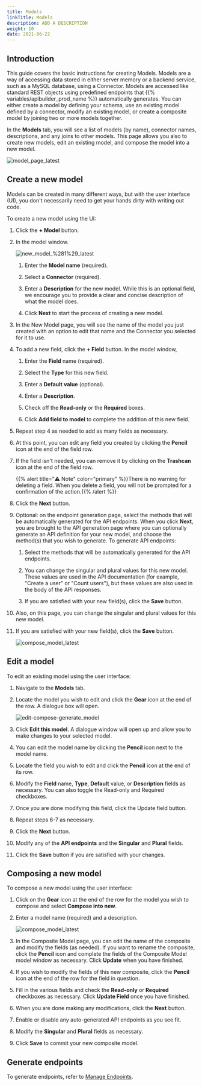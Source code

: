 ```yaml
---
title: Models
linkTitle: Models
description: ADD A DESCRIPTION
weight: 10
date: 2021-06-22
---
```


## Introduction

This guide covers the basic instructions for creating Models. Models are a way of accessing data stored in either server memory or a backend service, such as a MySQL database, using a Connector. Models are accessed like standard REST objects using predefined endpoints that {{% variables/apibuilder_prod_name %}} automatically generates. You can either create a model by defining your schema, use an existing model defined by a connector, modify an existing model, or create a composite model by joining two or more models together.

In the **Models** tab, you will see a list of models (by name), connector names, descriptions, and any joins to other models. This page allows you also to create new models, edit an existing model, and compose the model into a new model.

![model_page_latest](/Images/55477331_model_page_latest.png)

## Create a new model

Models can be created in many different ways, but with the user interface (UI), you don't necessarily need to get your hands dirty with writing out code.

To create a new model using the UI:

1. Click the **\+ Model** button.

2. In the model window.

    ![new_model_%281%29_latest](/Images/55477331_new_model_(1)_latest.png)

    1. Enter the **Model name** (required).

    2. Select a **Connector** (required).

    3. Enter a **Description** for the new model. While this is an optional field, we encourage you to provide a clear and concise description of what the model does.

    4. Click **Next** to start the process of creating a new model.

3. In the New Model page, you will see the name of the model you just created with an option to edit that name and the Connector you selected for it to use.

4. To add a new field, click the **\+ Field** button. In the model window,

    1. Enter the **Field** name (required).

    2. Select the **Type** for this new field.

    3. Enter a **Default** **value** (optional).

    4. Enter a **Description**.

    5. Check off the **Read-only** or the **Required** boxes.

    6. Click **Add field to model** to complete the addition of this new field.

5. Repeat step 4 as needed to add as many fields as necessary.

6. At this point, you can edit any field you created by clicking the **Pencil** icon at the end of the field row.

7. If the field isn't needed, you can remove it by clicking on the **Trashcan** icon at the end of the field row.

    {{% alert title="⚠️ Note" color="primary" %}}There is no warning for deleting a field. When you delete a field, you will not be prompted for a confirmation of the action.{{% /alert %}}
8. Click the **Next** button.

9. Optional: on the endpoint generation page, select the methods that will be automatically generated for the API endpoints. When you click **Next**, you are brought to the API generation page where you can optionally generate an API definition for your new model, and choose the method(s) that you wish to generate. To generate API endpoints:

    1. Select the methods that will be automatically generated for the API endpoints.

    2. You can change the singular and plural values for this new model. These values are used in the API documentation (for example, "Create a user" or "Count users"), but these values are also used in the body of the API responses.

    3. If you are satisfied with your new field(s), click the **Save** button.

10. Also, on this page, you can change the singular and plural values for this new model.

11. If you are satisfied with your new field(s), click the **Save** button.

    ![compose_model_latest](/Images/compose_model_latest.png)

## Edit a model

To edit an existing model using the user interface:

1. Navigate to the **Models** tab.

2. Locate the model you wish to edit and click the **Gear** icon at the end of the row. A dialogue box will open.

    ![edit-compose-generate_model](/Images/edit_compose_generate_model.png)
3. Click **Edit this model**. A dialogue window will open up and allow you to make changes to your selected model.

4. You can edit the model name by clicking the **Pencil** icon next to the model name.

5. Locate the field you wish to edit and click the **Pencil** icon at the end of its row.

6. Modify the **Field** name, **Type**, **Default** value, or **Description** fields as necessary. You can also toggle the Read-only and Required checkboxes.

7. Once you are done modifying this field, click the Update field button.

8. Repeat steps 6-7 as necessary.

9. Click the **Next** button.

10. Modify any of the **API endpoints** and the **Singular** and **Plural** fields.

11. Click the **Save** button if you are satisfied with your changes.

## Composing a new model

To compose a new model using the user interface:

1. Click on the **Gear** icon at the end of the row for the model you wish to compose and select **Compose into new**.

2. Enter a model name (required) and a description.

    ![compose_model_latest](/Images/compose_model_latest.png)
3. In the Composite Model page, you can edit the name of the composite and modify the fields (as needed). If you want to rename the composite, click the **Pencil** icon and complete the fields of the Composite Model model window as necessary. Click **Update** when you have finished.

4. If you wish to modify the fields of this new composite, click the **Pencil** icon at the end of the row for the field in question.

5. Fill in the various fields and check the **Read-only** or **Required** checkboxes as necessary. Click **Update Field** once you have finished.

6. When you are done making any modifications, click the **Next** button.

7. Enable or disable any auto-generated API endpoints as you see fit.

8. Modify the **Singular** and **Plural** fields as necessary.

9. Click **Save** to commit your new composite model.

## Generate endpoints

To generate endpoints, refer to [Manage Endpoints](/docs/developer_guide/flows/manage_endpoints/).
